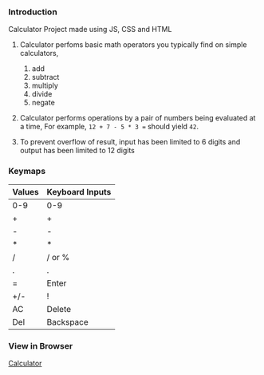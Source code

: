 ### Introduction

Calculator Project made using JS, CSS and HTML
1. Calculator perfoms basic math operators you typically find on simple calculators,
   1. add
   2. subtract
   3. multiply
   4. divide   
   5. negate

2. Calculator performs operations by a pair of numbers being evaluated at a time, For example, `12 + 7 - 5 * 3 =` should yield `42`.
3. To prevent overflow of result, input has been limited to 6 digits and output has been limited to 12 digits

### Keymaps

|Values  |  Keyboard Inputs|
|--------|-----------------|
|0-9     | 0-9             |
|+       | +               |
|-       | -               |
|*       | *               |
|/       | / or %          |
|.       | .               |
|=       | Enter           |
|+/-     | !               |
|AC      | Delete          |
|Del     | Backspace       |



### View in Browser

[Calculator](https://kn0wn-un.github.io/calculator/)

